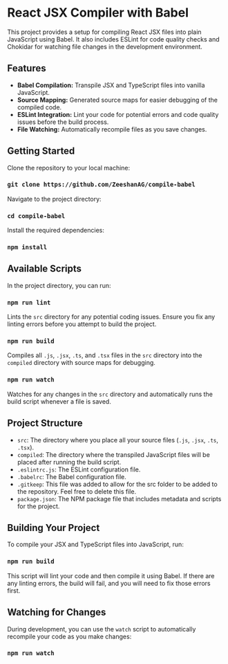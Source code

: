 # React JSX Compiler with Babel

This project provides a setup for compiling React JSX files into plain JavaScript using Babel. It also includes ESLint for code quality checks and Chokidar for watching file changes in the development environment.

## Features

- **Babel Compilation:** Transpile JSX and TypeScript files into vanilla JavaScript.
- **Source Mapping:** Generated source maps for easier debugging of the compiled code.
- **ESLint Integration:** Lint your code for potential errors and code quality issues before the build process.
- **File Watching:** Automatically recompile files as you save changes.

## Getting Started
Clone the repository to your local machine:


### `git clone https://github.com/ZeeshanAG/compile-babel`

Navigate to the project directory:

### `cd compile-babel`

Install the required dependencies:

### `npm install`

## Available Scripts

In the project directory, you can run:

### `npm run lint`

Lints the `src` directory for any potential coding issues. Ensure you fix any linting errors before you attempt to build the project.

### `npm run build`

Compiles all `.js`, `.jsx`, `.ts`, and `.tsx` files in the `src` directory into the `compiled` directory with source maps for debugging.

### `npm run watch`

Watches for any changes in the `src` directory and automatically runs the build script whenever a file is saved.

## Project Structure

- `src`: The directory where you place all your source files (`.js`, `.jsx`, `.ts`, `.tsx`).
- `compiled`: The directory where the transpiled JavaScript files will be placed after running the build script.
- `.eslintrc.js`: The ESLint configuration file.
- `.babelrc`: The Babel configuration file.
- `.gitkeep`: This file was added to allow for the src folder to be added to the repository. Feel free to delete this file.
- `package.json`: The NPM package file that includes metadata and scripts for the project.

## Building Your Project

To compile your JSX and TypeScript files into JavaScript, run:

### `npm run build`

This script will lint your code and then compile it using Babel. If there are any linting errors, the build will fail, and you will need to fix those errors first.

## Watching for Changes

During development, you can use the `watch` script to automatically recompile your code as you make changes:

### `npm run watch`